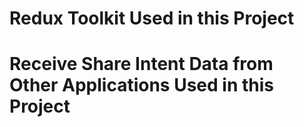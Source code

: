 # Redux Toolkit Used in this Project
# Receive Share Intent Data from Other Applications Used in this Project
